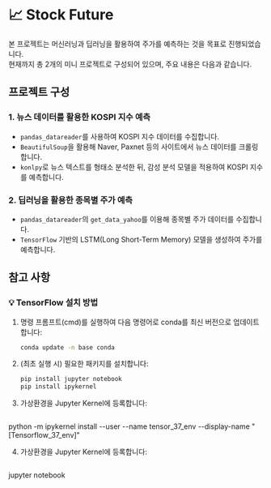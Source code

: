 # 📈 Stock Future

본 프로젝트는 머신러닝과 딥러닝을 활용하여 주가를 예측하는 것을 목표로 진행되었습니다.  
현재까지 총 2개의 미니 프로젝트로 구성되어 있으며, 주요 내용은 다음과 같습니다.

## 프로젝트 구성

### 1. 뉴스 데이터를 활용한 KOSPI 지수 예측

- `pandas_datareader`를 사용하여 KOSPI 지수 데이터를 수집합니다.
- `BeautifulSoup`을 활용해 Naver, Paxnet 등의 사이트에서 뉴스 데이터를 크롤링합니다.
- `konlpy`로 뉴스 텍스트를 형태소 분석한 뒤, 감성 분석 모델을 적용하여 KOSPI 지수를 예측합니다.

### 2. 딥러닝을 활용한 종목별 주가 예측

- `pandas_datareader`의 `get_data_yahoo`를 이용해 종목별 주가 데이터를 수집합니다.
- `TensorFlow` 기반의 LSTM(Long Short-Term Memory) 모델을 생성하여 주가를 예측합니다.

## 참고 사항

### 💡 TensorFlow 설치 방법

1. 명령 프롬프트(cmd)를 실행하여 다음 명령어로 conda를 최신 버전으로 업데이트합니다:
   ```bash
   conda update -n base conda
   
2. (최초 실행 시) 필요한 패키지를 설치합니다:
   ```bash
   pip install jupyter notebook
   pip install ipykernel

3. 가상환경을 Jupyter Kernel에 등록합니다:
   ```bash
  python -m ipykernel install --user --name tensor_37_env --display-name "[Tensorflow_37_env]"

4. 가상환경을 Jupyter Kernel에 등록합니다:
   ```bash
  jupyter notebook

